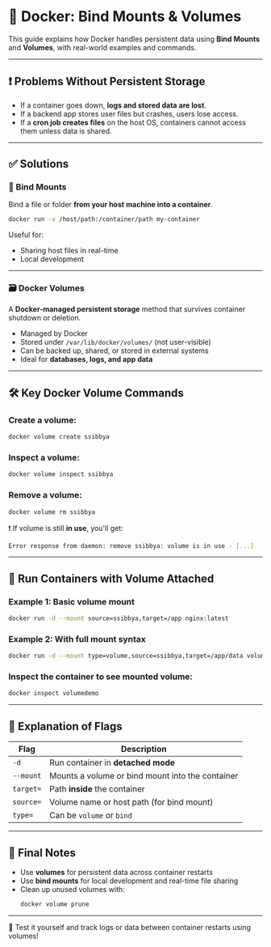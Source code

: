 # 🐳 Docker: Bind Mounts & Volumes

This guide explains how Docker handles persistent data using **Bind Mounts** and **Volumes**, with real-world examples and commands.

---

## ❗ Problems Without Persistent Storage

- If a container goes down, **logs and stored data are lost**.
- If a backend app stores user files but crashes, users lose access.
- If a **cron job creates files** on the host OS, containers cannot access them unless data is shared.

---

## ✅ Solutions

### 🔗 Bind Mounts
Bind a file or folder **from your host machine into a container**.

```bash
docker run -v /host/path:/container/path my-container
```

Useful for:
- Sharing host files in real-time
- Local development

---

### 🗃️ Docker Volumes
A **Docker-managed persistent storage** method that survives container shutdown or deletion.

- Managed by Docker
- Stored under `/var/lib/docker/volumes/` (not user-visible)
- Can be backed up, shared, or stored in external systems
- Ideal for **databases, logs, and app data**

---

## 🛠️ Key Docker Volume Commands

### Create a volume:
```bash
docker volume create ssibbya
```

### Inspect a volume:
```bash
docker volume inspect ssibbya
```

### Remove a volume:
```bash
docker volume rm ssibbya
```

❗ If volume is still **in use**, you'll get:
```bash
Error response from daemon: remove ssibbya: volume is in use - [...]
```

---

## 🚀 Run Containers with Volume Attached

### Example 1: Basic volume mount
```bash
docker run -d --mount source=ssibbya,target=/app nginx:latest
```

### Example 2: With full mount syntax
```bash
docker run -d --mount type=volume,source=ssibbya,target=/app/data volumedemo
```

### Inspect the container to see mounted volume:
```bash
docker inspect volumedemo
```

---

## 🔄 Explanation of Flags

| Flag        | Description                              |
|-------------|------------------------------------------|
| `-d`        | Run container in **detached mode**       |
| `--mount`   | Mounts a volume or bind mount into the container |
| `target=`   | Path **inside** the container            |
| `source=`   | Volume name or host path (for bind mount) |
| `type=`     | Can be `volume` or `bind`                |

---

## 🧼 Final Notes

- Use **volumes** for persistent data across container restarts
- Use **bind mounts** for local development and real-time file sharing
- Clean up unused volumes with:
  ```bash
  docker volume prune
  ```

---

🧪 Test it yourself and track logs or data between container restarts using volumes!
```
